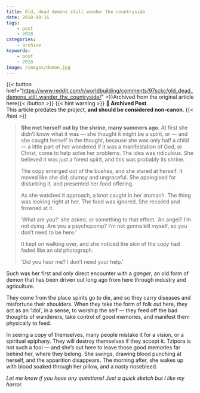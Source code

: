 ```yaml
---
title: Old, dead demons still wander the countryside
date: 2018-08-16
tags:
    - post
    - 2018
categories:
    - archive
keywords:
    - post
    - 2018
image: /images/demon.jpg
---
```

{{< button href="https://www.reddit.com/r/worldbuilding/comments/97sckc/old_dead_demons_still_wander_the_countryside/" >}}Archived from the original article here{{< /button >}}
{{< hint warning >}}
**🌸 Archived Post**  
This article predates the project, **and should be considered non-canon**.
{{< /hint >}}

>**She met herself out by the shrine, many summers ago**. At first she didn’t know what it was  —  she thought it might be a spirit, or  —  and she caught herself in the thought, because she was only half a child  —  a little part of her wondered if it was a manifestation of God, or Christ, come to help solve her problems. The idea was ridiculous. She believed it was just a forest spirit, and this was probably its shrine.  
>  
>The copy emerged out of the bushes, and she stared at herself. It moved like she did; clumsy and ungraceful. She apologised for disturbing it, and presented her food offering.  
>  
>As she watched it approach, a knot caught in her stomach. The thing was looking right at her. The food was ignored. She recoiled and frowned at it.  
>  
>‘What are you?’ she asked, or something to that effect. ‘An angel? I’m not dying. Are you a psychopomp? I’m not gonna kill myself, so you don’t need to be here.’  
>  
>It kept on walking over, and she noticed the skin of the copy had faded like an old photograph.  
>  
>‘Did you hear me? I don’t need your help.’

Such was her first and only direct encounter with a *ganger*, an old form of demon that has been driven out long ago from here through industry and agriculture.

They come from the place spirits go to die, and so they carry diseases and misfortune their shoulders. When they take the form of folk out here, they act as an ‘idol’, in a sense, to worship the self  —  they feed off the bad thoughts of wanderers, take control of good memories, and manifest them physically to feed.

In seeing a copy of themselves, many people mistake it for a vision, or a spiritual epiphany. They will destroy themselves if they accept it. Tzipora is not such a fool  —  and she’s out here to leave those good memories far behind her, where they belong. She swings, drawing blood punching at herself, and the apparition disappears. The morning after, she wakes up with blood soaked through her pillow, and a nasty nosebleed.

*Let me know if you have any questions! Just a quick sketch but I like my horror.*

